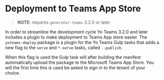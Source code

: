 # Deployment to Teams App Store

> **NOTE**: requires `generator-teams` 3.2.0 or later

In order to streamline the development cycle Yo Teams 3.2.0 and later includes a plugin to make deployment to Teams App store easier. The `yoteams-deploy` package is a plugin for the Yo Teams Gulp tasks that adds a new flag to the `serve` and `*-serve` tasks, called `--publish`. 

When this flag is used the Gulp task will after building the manifest automatically upload the package to the Microsoft Teams App Store. You will the first time this is used be asked to sign in to the tenant of your choice.
